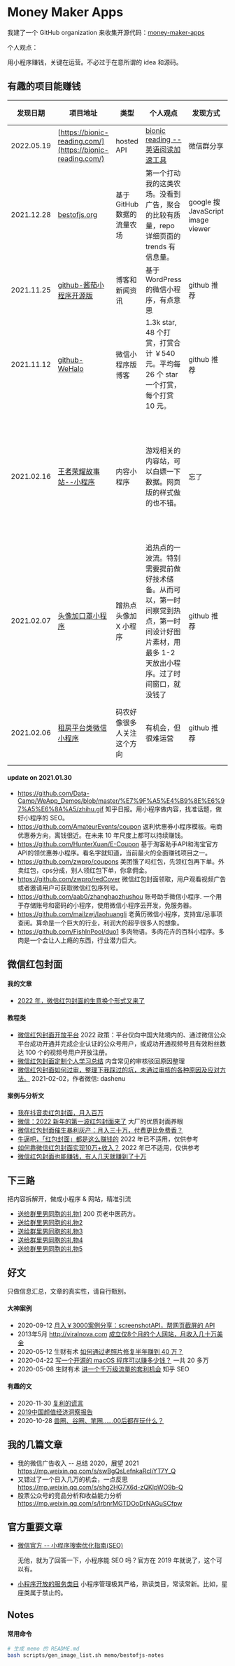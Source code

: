 # Money Maker Apps

我建了一个 GitHub organization 来收集开源代码：[money-maker-apps](https://github.com/money-maker-apps)

个人观点：

用小程序赚钱，关键在运营。不必过于在意所谓的 idea 和源码。

## 有趣的项目能赚钱

| 发现日期 | 项目地址 | 类型 | 个人观点 | 发现方式 | 备注 |
| --- | --- | --- | --- | --- | --- |
| 2022.05.19 | [https://bionic-reading.com/](https://bionic-reading.com/) | hosted API | [bionic reading -- 英语阅读加速工具](memo/bionic-reading/bionic-reading.md) | 微信群分享 | |
| 2021.12.28 | [bestofjs.org](https//bestofjs.org) | 基于 GitHub 数据的流量农场 | 第一个打动我的这类农场。没看到广告，聚合的比较有质量，repo 详细页面的 trends 有信息量。| google 搜 JavaScript image viewer | [页面截图](memo/bestofjs-notes/README.md)|
| 2021.11.25 | [github-酱茄小程序开源版](https://github.com/longwenjunjie/jiangqie_kafei) | 博客和新闻资讯 | 基于 WordPress 的微信小程序，有点意思 | github 推荐 | |
| 2021.11.12 | [github-WeHalo](https://github.com/savingrun/WeHalo) | 微信小程序版博客 | 1.3k star, 48 个打赏，打赏合计 ￥540 元。平均每 26 个 star 一个打赏，每个打赏 10 元。 | github 推荐 | |
| 2021.02.16 | [王者荣耀故事站--小程序](https://github.com/naihe138/heroStory) | 内容小程序 | 游戏相关的内容站，可以白嫖一下数据。网页版的样式做的也不错。 | 忘了 | 开源了全量数据的爬虫代码 |
| 2021.02.07 | [头像加口罩小程序](https://github.com/infinityu/mina-wear-mask) | 蹭热点头像加 X 小程序 | 追热点的一波流。特别需要提前做好技术储备。从而可以，第一时间察觉到热点，第一时间设计好图片素材，用最多 1-2 天放出小程序。过了时间窗口，就没钱了 | github 推荐 | 2 个周末赚了 4k+ [更多信息](memo/mina-wear-mask/README.md) |
| 2021.02.06 | [租房平台类微信小程序](https://github.com/lx164/house) | 码农好像很多人关注这个方向 | 有机会，但很难运营 | github 推荐 | [3 点机会分析](memo/house-market/README.md) |

#### update on 2021.01.30

- <https://github.com/Data-Camp/WeApp_Demos/blob/master/%E7%9F%A5%E4%B9%8E%E6%97%A5%E6%8A%A5/zhihu.gif> 知乎日报。用小程序做内容，找准话题，做好小程序的 SEO。
- <https://github.com/AmateurEvents/coupon> 返利优惠券小程序模板。电商优惠券方向，离钱很近。在未来 10 年尺度上都可以持续赚钱。
- <https://github.com/HunterXuan/E-Coupon> 基于淘客助手API和淘宝官方API的领优惠券小程序。看名字就知道，当前最火的全面赚钱项目之一。
- <https://github.com/zwpro/coupons> 美团饿了吗红包，先领红包再下单。外卖红包，cps分成，别人领红包下单，你拿佣金。
- <https://github.com/zwpro/redCover> 微信红包封面领取，用户观看视频广告或者邀请用户可获取微信红包序列号。
- <https://github.com/aab0/zhanghaozhushou> 账号助手微信小程序. 一个用于存储账号和密码的小程序，使用微信小程序云开发，免服务器。
- <https://github.com/mailzwj/laohuangli> 老黄历微信小程序，支持宜/忌事项查阅。算命是一个巨大的行业，利润大的超乎很多人的想象。
- <https://github.com/FishInPool/duo1> 多肉物语。多肉花卉的百科小程序。多肉是一个会让人上瘾的东西，行业潜力巨大。

## 微信红包封面

#### 我的文章

- [2022 年，微信红包封面的生意换个形式又来了](https://mp.weixin.qq.com/s/CaSyApuljFvOXO4lKLnQXg)

#### 教程类

- [微信红包封面开放平台](https://cover.weixin.qq.com/cgi-bin/mmcover-bin/readtemplate?t=page/index#/) 2022 政策：平台仅向中国大陆境内的、通过微信公众平台成功开通并完成企业认证的公众号用户，或成功开通视频号且有效粉丝数达 100 个的视频号用户开放注册。
- [微信红包封面定制个人学习总结](https://developers.weixin.qq.com/community/develop/article/doc/0002a4dd30ce305d209b0377d5c013?page=1) 内含常见的审核驳回原因整理
- [微信红包封面如何过审，整理下我踩过的坑，未通过审核的各种原因及应对方法。](https://developers.weixin.qq.com/community/develop/article/doc/00024ccdbdc7e85553ab9f0e051813) 2021-02-02，作者微信: dashenu

#### 案例与分析文

- [我在抖音卖红包封面，月入百万](https://m.36kr.com/p/dp1551197936979593)
- [微信：2022 新年的第一波红包封面来了](https://www.ithome.com/0/594/391.htm) 大厂的优质封面养眼
- [微信红包封面催生暴利灰产：月入三十万，付费更比免费香？](https://finance.sina.com.cn/tech/2021-02-07/doc-ikftssap4412337.shtml)
- [牛逼吧，「红包封面」都是这么赚钱的](https://blog.51cto.com/u_15127664/2780373) 2022 年已不适用，仅供参考
- [如何靠微信红包封面实现10万+收入？](https://zhuanlan.zhihu.com/p/347389303) 2022 年已不适用，仅供参考
- [微信红包封面也能赚钱，有人几天就赚到了十万](https://zhuanlan.zhihu.com/p/348678620)

## 下三路

把内容拆解开，做成小程序 & 网站，精准引流

- [送给群里男同胞的礼物1](pdf/enhance-men-power/enhance-men-power1.pdf) 200 页老中医药方。
- [送给群里男同胞的礼物2](pdf/enhance-men-power/enhance-men-power2.pdf)
- [送给群里男同胞的礼物3](pdf/enhance-men-power/enhance-men-power3.pdf)
- [送给群里男同胞的礼物4](pdf/enhance-men-power/enhance-men-power4.pdf)
- [送给群里男同胞的礼物5](pdf/enhance-men-power/enhance-men-power5.pdf)

## 好文

只做信息汇总，文章的真实性，请自行甄别。

#### 大神案例

- 2020-09-12 [月入￥3000案例分享：screenshotAPI，帮网页截屏的 API](https://mp.weixin.qq.com/s/6Eg1dWRlnVO6OPQUQVsgYg)
- 2013年5月 <http://viralnova.com> [成立仅8个月的个人网站，月收入几十万美金](https://zhuanlan.zhihu.com/p/57543348)
- 2020-05-12 生财有术 [如何通过老照片修复半年赚到 40 万？](https://mp.weixin.qq.com/s/X-VOOUTxM09BwGF7bsJq0A)
- 2020-04-22 [写一个开源的 macOS 程序可以赚多少钱？](https://mp.weixin.qq.com/s/NL_c1gfPiXVp-o_OkcylDA) 一共 20 多万
- 2020-05-08 生财有术 [讲一个千万级流量的套利机会](https://mp.weixin.qq.com/s/yHFPz35_0nbuO8wskAC_8g) 知乎 SEO

#### 有趣的文

- 2020-11-30 [复利的谎言](https://mp.weixin.qq.com/s/1pJSuOSrNIj4KPB0F8O54A)
- [2019中国颜值经济洞察报告](https://github.com/JackonYang/list-of-wechat-mini-program-list/blob/master/pdf/%E9%A2%9C%E5%80%BC%E7%BB%8F%E6%B5%8E%E6%B4%9E%E5%AF%9F.pdf)
- 2020-10-28 [兽圈、谷圈、笔圈……00后都在玩什么？](https://mp.weixin.qq.com/s/1i7JJ5PBovb6h3B_N94eNg)

## 我的几篇文章

- 我的微信广告收入 -- 总结 2020，展望 2021 <https://mp.weixin.qq.com/s/swBgQsLefnkaRcIiYT7Y_Q>
- 又错过了一个日入几万的机会，一点反思 <https://mp.weixin.qq.com/s/shg2HG7X6d-zQKlpWO9b-Q>
- 股票公众号的竞品分析和收益能力分析 <https://mp.weixin.qq.com/s/lrbnrMGTDOoDrNAGuSCfpw>

## 官方重要文章

- [微信官方 -- 小程序搜索优化指南(SEO)](https://developers.weixin.qq.com/community/develop/doc/000a0a1191c3a817e7a9c6f1e51409)

    无他，就为了回答一下，小程序能 SEO 吗？官方在 2019 年就说了，这个可以有。
- [小程序开放的服务类目](https://developers.weixin.qq.com/miniprogram/product/material/) 小程序管理极其严格，熟读类目，常读常新。比如，星座类属于禁止的。

## Notes

#### 常用命令

```bash
# 生成 memo 的 README.md
bash scripts/gen_image_list.sh memo/bestofjs-notes
```
